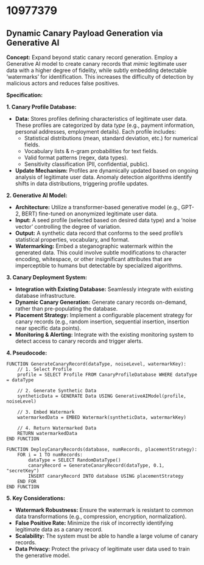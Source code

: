 # 10977379

## Dynamic Canary Payload Generation via Generative AI

**Concept:** Expand beyond static canary record generation. Employ a Generative AI model to create canary records that *mimic* legitimate user data with a higher degree of fidelity, while subtly embedding detectable ‘watermarks’ for identification. This increases the difficulty of detection by malicious actors and reduces false positives.

**Specification:**

**1. Canary Profile Database:**

*   **Data:** Stores profiles defining characteristics of legitimate user data. These profiles are categorized by data *type* (e.g., payment information, personal addresses, employment details). Each profile includes:
    *   Statistical distributions (mean, standard deviation, etc.) for numerical fields.
    *   Vocabulary lists & n-gram probabilities for text fields.
    *   Valid format patterns (regex, data types).
    *   Sensitivity classification (PII, confidential, public).
*   **Update Mechanism:** Profiles are dynamically updated based on ongoing analysis of legitimate user data. Anomaly detection algorithms identify shifts in data distributions, triggering profile updates.

**2. Generative AI Model:**

*   **Architecture:** Utilize a transformer-based generative model (e.g., GPT-2, BERT) fine-tuned on anonymized legitimate user data.
*   **Input:**  A seed profile (selected based on desired data type) and a ‘noise vector’ controlling the degree of variation.
*   **Output:** A synthetic data record that conforms to the seed profile’s statistical properties, vocabulary, and format.
*   **Watermarking:** Embed a steganographic watermark within the generated data. This could involve subtle modifications to character encoding, whitespace, or other insignificant attributes that are imperceptible to humans but detectable by specialized algorithms.

**3. Canary Deployment System:**

*   **Integration with Existing Database:** Seamlessly integrate with existing database infrastructure.
*   **Dynamic Canary Generation:** Generate canary records on-demand, rather than pre-populating the database.
*   **Placement Strategy:** Implement a configurable placement strategy for canary records (e.g., random insertion, sequential insertion, insertion near specific data points).
*   **Monitoring & Alerting:** Integrate with the existing monitoring system to detect access to canary records and trigger alerts.

**4. Pseudocode:**

```
FUNCTION GenerateCanaryRecord(dataType, noiseLevel, watermarkKey):
    // 1. Select Profile
    profile = SELECT Profile FROM CanaryProfileDatabase WHERE dataType = dataType
    
    // 2. Generate Synthetic Data
    syntheticData = GENERATE Data USING GenerativeAIModel(profile, noiseLevel)
    
    // 3. Embed Watermark
    watermarkedData = EMBED Watermark(syntheticData, watermarkKey)

    // 4. Return Watermarked Data
    RETURN watermarkedData
END FUNCTION

FUNCTION DeployCanaryRecords(database, numRecords, placementStrategy):
    FOR i = 1 TO numRecords:
        dataType = SELECT RandomDataType()
        canaryRecord = GenerateCanaryRecord(dataType, 0.1, "secretKey")
        INSERT canaryRecord INTO database USING placementStrategy
    END FOR
END FUNCTION
```

**5.  Key Considerations:**

*   **Watermark Robustness:** Ensure the watermark is resistant to common data transformations (e.g., compression, encryption, normalization).
*   **False Positive Rate:** Minimize the risk of incorrectly identifying legitimate data as a canary record.
*   **Scalability:** The system must be able to handle a large volume of canary records.
*   **Data Privacy:**  Protect the privacy of legitimate user data used to train the generative model.